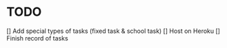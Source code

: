 # TODO

[] Add special types of tasks (fixed task & school task)
[] Host on Heroku
[] Finish record of tasks